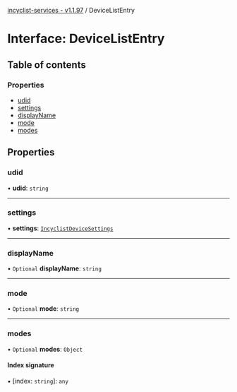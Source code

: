 [incyclist-services - v1.1.97](../README.md) / DeviceListEntry

# Interface: DeviceListEntry

## Table of contents

### Properties

- [udid](DeviceListEntry.md#udid)
- [settings](DeviceListEntry.md#settings)
- [displayName](DeviceListEntry.md#displayname)
- [mode](DeviceListEntry.md#mode)
- [modes](DeviceListEntry.md#modes)

## Properties

### udid

• **udid**: `string`

___

### settings

• **settings**: [`IncyclistDeviceSettings`](../README.md#incyclistdevicesettings)

___

### displayName

• `Optional` **displayName**: `string`

___

### mode

• `Optional` **mode**: `string`

___

### modes

• `Optional` **modes**: `Object`

#### Index signature

▪ [index: `string`]: `any`
